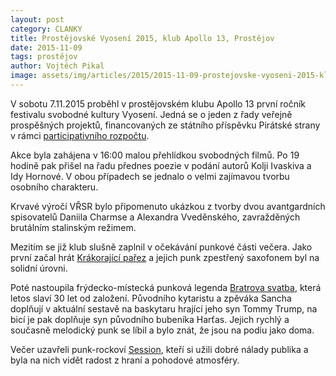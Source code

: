 ```yaml
---
layout: post
category: CLANKY
title: Prostějovské Vyosení 2015, klub Apollo 13, Prostějov
date: 2015-11-09
tags: prostějov
author: Vojtěch Pikal
image: assets/img/articles/2015/2015-11-09-prostejovske-vyoseni-2015-klub-apollo-13-prostejov.jpg   #751x422 pixelu
---
```

V sobotu 7.11.2015 proběhl v prostějovském klubu Apollo 13 první ročník festivalu svobodné kultury Vyosení. Jedná se o jeden z řady veřejně prospěšných projektů, financovaných ze státního příspěvku Pirátské strany v rámci [participativního rozpočtu](https://wiki.pirati.cz/fo/rozpocty/participativni/start).

Akce byla zahájena v 16:00 malou přehlídkou svobodných filmů. Po 19 hodině pak přišel na řadu přednes poezie v podání autorů Kolji Ivaskiva a Idy Hornové. V obou případech se jednalo o velmi zajímavou tvorbu osobního charakteru.

Krvavé výročí VŘSR bylo připomenuto ukázkou z tvorby dvou avantgardních spisovatelů Daniila Charmse a Alexandra Vveděnského, zavražděných brutálním stalinským režimem.

Mezitím se již klub slušně zaplnil v očekávání punkové části večera. Jako první začal hrát [Krákorající pařez](http://bandzone.cz/krakorajiciparez) a jejich punk zpestřený saxofonem byl na solidní úrovni.

Poté nastoupila frýdecko-místecká punková legenda [Bratrova svatba](http://bandzone.cz/bratrovasvangtba), která letos slaví 30 let od založení. Původního kytaristu a zpěváka Sancha doplňují v aktuální sestavě na baskytaru hrající jeho syn Tommy Trump, na bicí je pak doplňuje syn původního bubeníka Harťas. Jejich rychlý a současně melodický punk se líbil a bylo znát, že jsou na podiu jako doma.

Večer uzavřeli punk-rockoví [Session](http://bandzone.cz/session), kteří si užili dobré nálady publika a byla na nich vidět radost z hraní a pohodové atmosféry.

